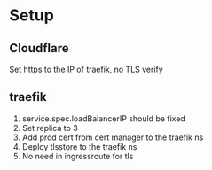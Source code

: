 # Setup

## Cloudflare

Set https to the IP of traefik, no TLS verify

## traefik

1. service.spec.loadBalancerIP should be fixed
2. Set replica to 3
3. Add prod cert from cert manager to the traefik ns
4. Deploy tlsstore to the traefik ns
5. No need in ingressroute for tls
